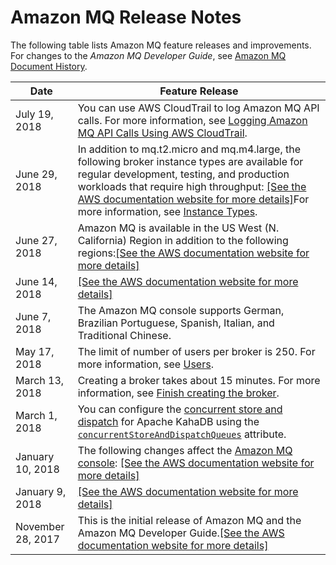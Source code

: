 # Amazon MQ Release Notes<a name="amazon-mq-release-notes"></a>

The following table lists Amazon MQ feature releases and improvements\. For changes to the *Amazon MQ Developer Guide*, see [Amazon MQ Document History](amazon-mq-documentation-history.md)\.


| Date | Feature Release | 
| --- | --- | 
| July 19, 2018 | You can use AWS CloudTrail to log Amazon MQ API calls\. For more information, see [Logging Amazon MQ API Calls Using AWS CloudTrail](amazon-mq-logging-cloudtrail.md)\. | 
| June 29, 2018 | In addition to mq\.t2\.micro and mq\.m4\.large, the following broker instance types are available for regular development, testing, and production workloads that require high throughput: [\[See the AWS documentation website for more details\]](http://docs.aws.amazon.com/amazon-mq/latest/developer-guide/amazon-mq-release-notes.html)For more information, see [Instance Types](broker.md#broker-instance-types)\. | 
| June 27, 2018 | Amazon MQ is available in the US West \(N\. California\) Region in addition to the following regions:[\[See the AWS documentation website for more details\]](http://docs.aws.amazon.com/amazon-mq/latest/developer-guide/amazon-mq-release-notes.html) | 
| June 14, 2018 |  [\[See the AWS documentation website for more details\]](http://docs.aws.amazon.com/amazon-mq/latest/developer-guide/amazon-mq-release-notes.html)  | 
| June 7, 2018 | The Amazon MQ console supports German, Brazilian Portuguese, Spanish, Italian, and Traditional Chinese\. | 
| May 17, 2018 | The limit of number of users per broker is 250\. For more information, see [Users](amazon-mq-limits.md#activemq-user-limits)\. | 
| March 13, 2018 | Creating a broker takes about 15 minutes\. For more information, see [Finish creating the broker](amazon-mq-creating-configuring-broker.md#finish-creating-broker-console)\. | 
| March 1, 2018 | You can configure the [concurrent store and dispatch](ensuring-effective-amazon-mq-performance.md#disable-concurrent-store-and-dispatch-queues-flag-slow-consumers) for Apache KahaDB using the [`concurrentStoreAndDispatchQueues`](child-element-details.md#concurrentStoreAndDispatchQueues) attribute\. | 
| January 10, 2018 |  The following changes affect the [Amazon MQ console](https://console.aws.amazon.com/amazon-mq/): [\[See the AWS documentation website for more details\]](http://docs.aws.amazon.com/amazon-mq/latest/developer-guide/amazon-mq-release-notes.html)  | 
| January 9, 2018 |  [\[See the AWS documentation website for more details\]](http://docs.aws.amazon.com/amazon-mq/latest/developer-guide/amazon-mq-release-notes.html)  | 
| November 28, 2017 | This is the initial release of Amazon MQ and the Amazon MQ Developer Guide\.[\[See the AWS documentation website for more details\]](http://docs.aws.amazon.com/amazon-mq/latest/developer-guide/amazon-mq-release-notes.html) | 
